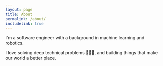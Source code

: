 ```yaml
---
layout: page
title: About
permalink: /about/
includelink: true
---
```


I'm a software engineer with a background in machine learning and robotics.

I love solving deep technical problems 🧠🤖💥, and building things that make our world a better place.